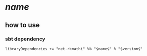 # $name$

## how to use

### sbt dependency

```
libraryDependencies += "net.rkmathi" %% "$name$" % "$version$"
```
